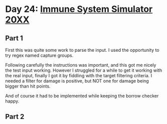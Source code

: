 # Day 24: [Immune System Simulator 20XX](https://adventofcode.com/2018/day/24)

## Part 1

First this was quite some work to parse the input. I used the opportunity to try regex named capture groups.

Following carefully the instructions was important, and this got me nicely the test input working. However I struggled for a while to get it working with the real input, finally I got it by fiddling with the target filtering criteria. I needed a filter for damage is positive, but NOT one for damage being bigger than hit points.

And of course it had to be implemented while keeping the borrow checker happy.

## Part 2

